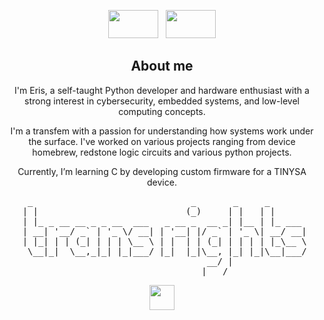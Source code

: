 <div align="center">
<p>
  <img src="https://upload.wikimedia.org/wikipedia/commons/thumb/b/b0/Transgender_Pride_flag.svg/2880px-Transgender_Pride_flag.svg.png" width="80" height="45" />
  &nbsp;
  <img src="https://upload.wikimedia.org/wikipedia/commons/thumb/6/60/Intersex-inclusive_pride_flag.svg/1024px-Intersex-inclusive_pride_flag.svg.png" width="80" height="45" />
</p>
  
<h2>About me</h2>

<p>
  I'm Eris, a self-taught Python developer and hardware enthusiast with a strong interest in cybersecurity, embedded systems, and low-level computing concepts.<br>
  
  I'm a transfem with a passion for understanding how systems work under the surface. I've worked on various projects ranging from device homebrew, redstone logic circuits and various python projects.<br>
  
  Currently, I’m learning C by developing custom firmware for a TINYSA device.<br>
</p>
<pre>
  _                              _       _     _       
 | |                            (_)     | |   | |      
 | |_ _ __ __ _ _ __  ___   _ __ _  __ _| |__ | |_ ___ 
 | __| '__/ _` | '_ \/ __| | '__| |/ _` | '_ \| __/ __|
 | |_| | | (_| | | | \__ \ | |  | | (_| | | | | |_\__ \
  \__|_|  \__,_|_| |_|___/ |_|  |_|\__, |_| |_|\__|___/
                                    __/ |              
                                   |___/               
</pre>
<p>
  <img src="https://upload.wikimedia.org/wikipedia/commons/thumb/c/c3/Python-logo-notext.svg/230px-Python-logo-notext.svg.png" width="40"
</p>

</div>
